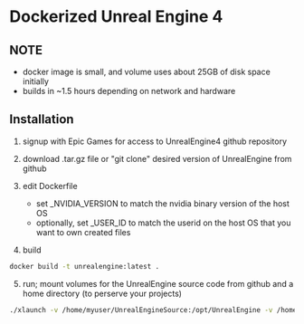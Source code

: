 Dockerized Unreal Engine 4
==========================

## NOTE
* docker image is small, and volume uses about 25GB of disk space initially
* builds in ~1.5 hours depending on network and hardware

## Installation
1. signup with Epic Games for access to UnrealEngine4 github repository

2. download .tar.gz file or "git clone" desired version of UnrealEngine from github

3. edit Dockerfile
   * set \_NVIDIA\_VERSION to match the nvidia binary version of the host OS
   * optionally, set \_USER\_ID to match the userid on the host OS that you want to own created files

4. build
```bash
docker build -t unrealengine:latest .
```

5. run; mount volumes for the UnrealEngine source code from github and a home directory (to perserve your projects)
```bash
./xlaunch -v /home/myuser/UnrealEngineSource:/opt/UnrealEngine -v /home/myuser/UnrealEngineHome:/home/unreal/ unrealengine:latest
```
